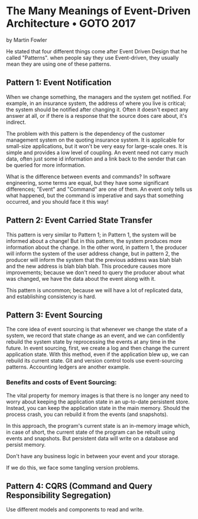 # The Many Meanings of Event-Driven Architecture • GOTO 2017

by Martin Fowler

 

He stated that four different things come after Event Driven Design that he called "Patterns". when people say they use Event-driven, they usually mean they are using one of these patterns.

## Pattern 1: Event Notification

When we change something, the managers and the system get notified. For example, in an insurance system, the address of where you live is critical; the system should be notified after changing it. Often it doesn't expect any answer at all, or if there is a response that the source does care about, it's indirect.

The problem with this pattern is the dependency of the customer management system on the quoting insurance system. It is applicable for small-size applications, but it won't be very easy for large-scale ones. It is simple and provides a low level of coupling. An event need not carry much data, often just some id information and a link back to the sender that can be queried for more information.

What is the difference between events and commands? In software engineering, some terms are equal, but they have some significant differences; "Event" and "Command" are one of them. An event only tells us what happened, but the command is imperative and says that something occurred, and you should face it this way! 

## Pattern 2: Event Carried State Transfer

This pattern is very similar to Pattern 1; in Pattern 1, the system will be informed about a change! But in this pattern, the system produces more information about the change. In the other word, in pattern 1, the producer will inform the system of the user address change, but in pattern 2, the producer will inform the system that the previous address was blah blah and the new address is blah blah blah. This procedure causes more improvements; because we don't need to query the producer about what was changed, we have the data about the event along with it.

This pattern is uncommon; because we will have a lot of replicated data, and establishing consistency is hard.

## Pattern 3: Event Sourcing

The core idea of event sourcing is that whenever we change the state of a system, we record that state change as an event, and we can confidently rebuild the system state by reprocessing the events at any time in the future. In event sourcing, first, we create a log and then change the current application state. With this method, even if the application blew up, we can rebuild its current state. Git and version control tools use event-sourcing patterns. Accounting ledgers are another example.

### Benefits and costs of Event Sourcing:

The vital property for memory images is that there is no longer any need to worry about keeping the application state in an up-to-date persistent store. Instead, you can keep the application state in the main memory. Should the process crash, you can rebuild it from the events (and snapshots).

In this approach, the program's current state is an in-memory image which, in case of short, the current state of the program can be rebuilt using events and snapshots. But persistent data will write on a database and persist memory.

Don't have any business logic in between your event and your storage.

If we do this, we face some tangling version problems.

## Pattern 4: CQRS (Command and Query Responsibility Segregation)

Use different models and components to read and write.
